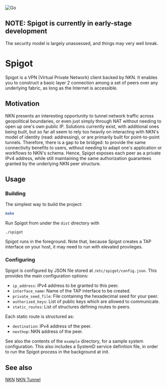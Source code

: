![Go](https://github.com/thomas-neuman/spigot/workflows/Go/badge.svg?branch=master)

## NOTE: Spigot is currently in early-stage development
The security model is largely unassessed, and things may very well break.

# Spigot

Spigot is a VPN (Virtual Private Network) client backed by NKN.
It enables you to construct a basic layer 2 connection among a set
of peers over any underlying fabric, as long as the Internet is
accessible.

## Motivation

NKN presents an interesting opportunity to tunnel network traffic
across geopolitical boundaries, or even just simply through NAT
without needing to open up one's own public IP. Solutions currently
exist, with additional ones being built, but so far all seem to rely
too heavily on interacting with NKN's model of identity (read:
addressing), or are primarily built for point-to-point tunnels.
Therefore, there is a gap to be bridged: to provide the same
connectivity benefits to users, without needing to adapt one's
application or workflows to NKN's schema. Hence, Spigot exposes
each peer as a private IPv4 address, while still maintaining the
same authorization guarantees granted by the underlying NKN peer
structure.

## Usage

### Building

The simplest way to build the project:
```sh
make
```

Run Spigot from under the `dist` directory with
```
./spigot
```

Spigot runs in the foreground. Note that, because Spigot creates
a TAP interface on your host, it may need to run with elevated
provileges.

### Configuring

Spigot is configured by JSON file stored at `/etc/spigot/config.json`.
This provides the main configuration options:

* `ip_address`: IPv4 address to be granted to this peer.
* `interface_name`: Name of the TAP interface to be created.
* `private_seed_file`: File containing the hexadecimal seed for your peer.
* `authorized_keys`: List of public keys which are allowed to communicate.
* `static_routes`: List of structures defining routes to peers.

Each static route is structured as:

* `destination`: IPv4 address of the peer.
* `nexthop`: NKN address of the peer.

See also the contents of the `example` directory, for a sample system
configuration. This also includes a SystemD service definition file,
in order to run the Spigot process in the background at init.

## See also

[NKN](https://www.nkn.org/)
[NKN Tunnel](https://github.com/nknorg/nkn-tunnel)
